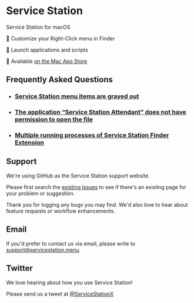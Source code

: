# Service Station

Service Station for macOS

🔶 Customize your Right-Click menu in Finder

🔶 Launch applications and scripts

🔶 Available [on the Mac App Store](https://apps.apple.com/us/app/service-station/id1503136033?ls=1/)

## Frequently Asked Questions

 - ### [Service Station menu items are grayed out](https://github.com/knurling/ServiceStation/issues/1)
 - ### [The application “Service Station Attendant” does not have permission to open the file](https://github.com/knurling/ServiceStation/issues/19)
 - ### [Multiple running processes of Service Station Finder Extension](https://github.com/knurling/ServiceStation/issues/17)

## Support

We're using GitHub as the Service Station support website.

Please first search the [existing Issues](https://github.com/knurling/ServiceStation/issues) to see if there's an existing page for your problem or suggestion.

Thank you for logging any bugs you may find. We'd also love to hear about feature requests or workflow enhancements.

## Email

If you'd prefer to contact us via email, please write to [support@servicestation.menu](mailto:support@servicestation.menu)

## Twitter

We love hearing about how you use Service Station!

Please send us a tweet at [@ServiceStationX](https://twitter.com/ServiceStationX)
